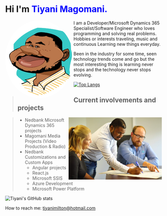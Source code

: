 # Hi I'm **<span style="color:blue">Tiyani Magomani.</span>**

<picture >
  <img alt="Shows an illustrated sun in light color mode and a moon with stars in dark color mode." src="Magomani,Tiyani.jpg" width="220px" height="250"  align="left" style="border-radius: 50%;">
</picture>

I am a Developer/Microsoft Dynamics 365 Specialist/Software Engineer who loves programming and solving real problems.
Hobbies or interests traveling, music and continuous Learning new things everyday.

Been in the industry for some time, seen technology trends come and go but the most interesting thing is learning never stops and the technology never stops evolving.

[![Top Langs](https://github-readme-stats.vercel.app/api/top-langs/?username=TiyaniMilton&layout=compact)](https://github.com/TiyaniMilton/Movie-Cleanup)

> ## Current involvements and projects

<picture >
  <img alt="Shows an illustrated sun in light color mode and a moon with stars in dark color mode." src="IMG_0341.jpeg" width="300"  align="right" >
</picture>

> * Nedbank Microsoft Dynamics 365 projects
> * Magomani Media Projects (Video Production & Radio)  
> * Nedbank Customizations and Custom Apps
>   * Angular projects
>   * React.js
>   * Microsoft SSIS
>   * Azure Development
>   * Microsoft Power Platform

![Tiyani's GitHub stats](https://github-readme-stats.vercel.app/api?username=TiyaniMilton&show_icons=true&theme=radical)

How to reach me: tiyanimilton@hotmail.com
